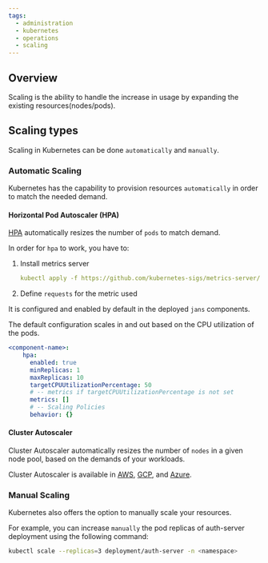 ```yaml
---
tags:
  - administration
  - kubernetes
  - operations
  - scaling
---
```


## Overview 
Scaling is the ability to handle the increase in usage by expanding the existing resources(nodes/pods).

## Scaling types
Scaling in Kubernetes can be done `automatically` and `manually`.

### Automatic Scaling
Kubernetes has the capability to provision resources `automatically` in order to match the needed demand.

#### Horizontal Pod Autoscaler (HPA)

[HPA](https://kubernetes.io/docs/tasks/run-application/horizontal-pod-autoscale/) automatically resizes the number of `pods` to match demand.

  In order for `hpa` to work, you have to:

  1.  Install metrics server

      ```yaml
      kubectl apply -f https://github.com/kubernetes-sigs/metrics-server/releases/latest/download/components.yaml
      ```

  2.  Define `requests` for the metric used

It is configured and enabled by default in the deployed `jans` components. 

The default configuration scales in and out based on the CPU utilization of the pods.

```yaml
<component-name>:
    hpa:
      enabled: true
      minReplicas: 1
      maxReplicas: 10
      targetCPUUtilizationPercentage: 50
      # -- metrics if targetCPUUtilizationPercentage is not set
      metrics: []
      # -- Scaling Policies
      behavior: {}
```

#### Cluster Autoscaler
Cluster Autoscaler automatically resizes the number of `nodes` in a given node pool, based on the demands of your workloads. 

Cluster Autoscaler is available in [AWS](https://docs.aws.amazon.com/eks/latest/userguide/autoscaling.html), [GCP](https://cloud.google.com/kubernetes-engine/docs/concepts/cluster-autoscaler), and [Azure](https://learn.microsoft.com/en-us/azure/aks/cluster-autoscaler).


### Manual Scaling
Kubernetes also offers the option to manually scale your resources.

For example, you can increase `manually` the pod replicas of auth-server deployment using the following command: 

```bash
kubectl scale --replicas=3 deployment/auth-server -n <namespace>
```